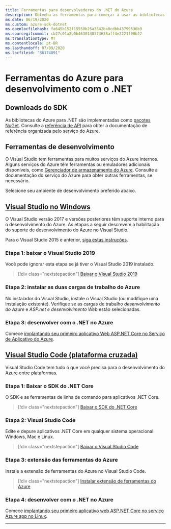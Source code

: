 ```yaml
---
title: Ferramentas para desenvolvedores do .NET do Azure
description: Obtenha as ferramentas para começar a usar as bibliotecas .NET do Azure em um ambiente Windows, Linux ou Mac.
ms.date: 06/19/2020
ms.custom: azure-sdk-dotnet
ms.openlocfilehash: fa645b152f15550b25a3542ba0cdbb43799536b9
ms.sourcegitcommit: cb27c01a8b0b4630148374638aff4e2221f90b22
ms.translationtype: MT
ms.contentlocale: pt-BR
ms.lasthandoff: 07/09/2020
ms.locfileid: "86174891"
---
```

# <a name="azure-tools-for-developing-with-net"></a>Ferramentas do Azure para desenvolvimento com o .NET

## <a name="sdk-downloads"></a>Downloads do SDK

As bibliotecas do Azure para .NET são implementadas como [pacotes NuGet](https://www.nuget.org/packages?q=windowsazureofficial). Consulte a [referência de API](/dotnet/api/overview/azure/?view=azure-dotnet) para obter a documentação de referência organizada pelo serviço do Azure.

## <a name="development-tools"></a>Ferramentas de desenvolvimento

O Visual Studio tem ferramentas para muitos serviços do Azure internos. Alguns serviços do Azure têm ferramentas ou emuladores adicionais disponíveis, como [Gerenciador de armazenamento do Azure](https://azure.microsoft.com/features/storage-explorer/). Consulte a documentação do serviço do Azure para obter outras ferramentas, se necessário.

Selecione seu ambiente de desenvolvimento preferido abaixo.

## <a name="visual-studio-on-windows"></a>[Visual Studio no Windows](#tab/vs)

O Visual Studio versão 2017 e versões posteriores têm suporte interno para o desenvolvimento do Azure. As etapas a seguir descrevem a habilitação do suporte de desenvolvimento do Azure no Visual Studio.

Para o Visual Studio 2015 e anterior, <a href="vs2015-install.md">siga estas instruções</a>.

### <a name="step-1-download-visual-studio-2019"></a>Etapa 1: baixar o Visual Studio 2019

Você pode ignorar esta etapa se já tiver o Visual Studio 2019 instalado.

> [!div class="nextstepaction"]
> [Baixar o Visual Studio 2019](https://www.visualstudio.com/downloads/)

### <a name="step-2-install-the-two-azure-workloads"></a>Etapa 2: instalar as duas cargas de trabalho do Azure

No instalador do Visual Studio, instale o Visual Studio (ou modifique uma instalação existente). Verifique se as cargas de trabalho *desenvolvimento do Azure* e *ASP.net e desenvolvimento Web* estão selecionadas.

### <a name="step-3-develop-with-net-on-azure"></a>Etapa 3: desenvolver com o .NET no Azure

Comece [implantando seu primeiro aplicativo Web ASP.NET Core no Serviço de Aplicativo do Azure](/azure/app-service-web/app-service-web-get-started-dotnet).

## <a name="visual-studio-code-cross-platform"></a>[Visual Studio Code (plataforma cruzada)](#tab/vscode)

Visual Studio Code tem tudo o que você precisa para o desenvolvimento do Azure entre plataformas.

### <a name="step-1-download-the-net-core-sdk"></a>Etapa 1: Baixar o SDK do .NET Core

O SDK e as ferramentas de linha de comando para aplicativos .NET Core.

> [!div class="nextstepaction"]
> [Baixar o SDK do .NET Core](https://dotnet.microsoft.com/download)

### <a name="step-2-visual-studio-code"></a>Etapa 2: Visual Studio Code

Edite e depure aplicativos .NET Core em qualquer sistema operacional: Windows, Mac e Linux.

> [!div class="nextstepaction"]
> [Baixar o Visual Studio Code](https://code.visualstudio.com)

### <a name="step-3-azure-tools-extension"></a>Etapa 3: extensão das ferramentas do Azure

Instale a extensão de ferramentas do Azure no Visual Studio Code.

> [!div class="nextstepaction"]
> [Instalar extensão de ferramentas do Azure](https://marketplace.visualstudio.com/items?itemName=ms-vscode.vscode-node-azure-pack)

### <a name="step-4-develop-with-net-on-azure"></a>Etapa 4: desenvolver com o .NET no Azure

Comece [implantando seu primeiro aplicativo web ASP.NET Core no serviço Azure app no Linux](/azure/app-service/containers/quickstart-dotnetcore).

---

